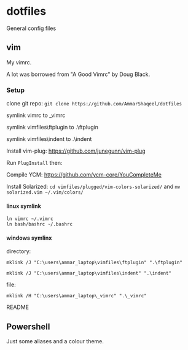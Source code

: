 # dotfiles
General config files

## vim

My vimrc. 

A lot was borrowed from "A Good Vimrc" by Doug Black.


### Setup
clone git repo: `git clone https://github.com/AmmarShaqeel/dotfiles`

symlink vimrc to \_vimrc

symlink vimfiles\ftplugin to .\ftplugin

symlink vimfiles\indent to .\indent

Install vim-plug: https://github.com/junegunn/vim-plug

Run `PlugInstall` then:

Compile YCM: https://github.com/ycm-core/YouCompleteMe

Install Solarized: `cd vimfiles/plugged/vim-colors-solarized/` and `mv solarized.vim ~/.vim/colors/`




#### linux symlink

    ln vimrc ~/.vimrc
    ln bash/bashrc ~/.bashrc


#### windows symlinx
directory: 

    mklink /J "C:\users\ammar_laptop\vimfiles\ftplugin" ".\ftplugin"

    mklink /J "C:\users\ammar_laptop\vimfiles\indent" ".\indent"

file: 

    mklink /H "C:\users\ammar_laptop\_vimrc" ".\_vimrc"
README

## Powershell
Just some aliases and a colour theme.   
